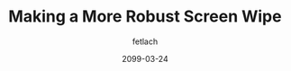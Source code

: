 ---
layout: post
title:  "Making a More Robust Screen Wipe"
summary: "using math to fix a common UI element's problem"
author: fetlach
date: '2099-03-24'
category: ['wip']
tags: project
thumbnail: /assets/img/post_neography/VagaboundND.png
keywords: UI, UX, Shaders, Unreal Engine, Voronoi
usemathjax: false
permalink: /blog/screen-wipe-3-24-2025/
---